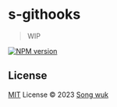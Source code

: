 # s-githooks
> WIP

[![NPM version](https://img.shields.io/npm/v/s-githooks?color=a1b858&label=)](https://www.npmjs.com/package/s-githooks)

## License

[MIT](./LICENSE) License © 2023 [Song wuk](https://github.com/songwuk)
